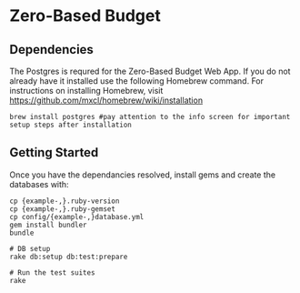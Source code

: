 # Zero-Based Budget

## Dependencies

  The Postgres is requred for the Zero-Based Budget Web App. If you do not already have it installed use the following Homebrew command. For instructions on installing Homebrew, visit <https://github.com/mxcl/homebrew/wiki/installation>

    brew install postgres #pay attention to the info screen for important setup steps after installation

## Getting Started

  Once you have the dependancies resolved, install gems and create the databases with:

    cp {example-,}.ruby-version
    cp {example-,}.ruby-gemset
    cp config/{example-,}database.yml
    gem install bundler
    bundle

    # DB setup
    rake db:setup db:test:prepare

    # Run the test suites
    rake
